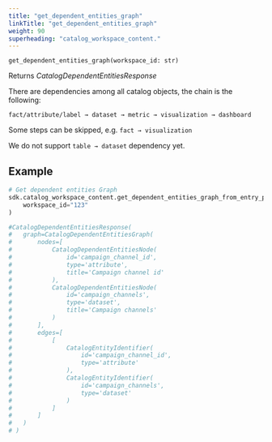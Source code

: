 ```yaml
---
title: "get_dependent_entities_graph"
linkTitle: "get_dependent_entities_graph"
weight: 90
superheading: "catalog_workspace_content."
---
```


<!-- TODO -->

``get_dependent_entities_graph(workspace_id: str)``

Returns *CatalogDependentEntitiesResponse*

There are dependencies among all catalog objects, the chain is the following:

`fact/attribute/label → dataset → metric → visualization → dashboard`

Some steps can be skipped, e.g. `fact → visualization`

We do not support `table → dataset` dependency yet.

## Example


```Python
# Get dependent entities Graph
sdk.catalog_workspace_content.get_dependent_entities_graph_from_entry_points(
    workspace_id="123"
)

#CatalogDependentEntitiesResponse(
#   graph=CatalogDependentEntitiesGraph(
#       nodes=[
#           CatalogDependentEntitiesNode(
#               id='campaign_channel_id',
#               type='attribute',
#               title='Campaign channel id'
#           ),
#           CatalogDependentEntitiesNode(
#               id='campaign_channels',
#               type='dataset',
#               title='Campaign channels'
#           )
#       ],
#       edges=[
#           [
#               CatalogEntityIdentifier(
#                   id='campaign_channel_id',
#                   type='attribute'
#               ),
#               CatalogEntityIdentifier(
#                   id='campaign_channels',
#                   type='dataset'
#               )
#           ]
#       ]
#   )
# )

```
